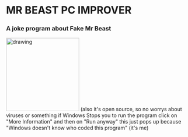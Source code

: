 # MR BEAST PC IMPROVER  
### A joke program about Fake Mr Beast  
<img src="https://www.spieltimes.com/wp-content/uploads/2023/01/Fake-MrBeast.jpg" alt="drawing" width="200"/>  
(also it's open source, so no worrys about viruses or something  
if Windows Stops you to run the program click on "More Information" and then on "Run anyway"  
this just pops up because "Windows doesn't know who coded this program" (it's me)   

